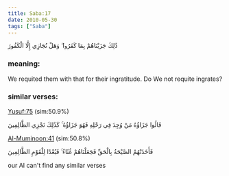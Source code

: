 ```yaml
---
title: Saba:17
date: 2010-05-30
tags: ["Saba"]
---
```

ذَٰلِكَ جَزَيْنَاهُمْ بِمَا كَفَرُوا ۖ وَهَلْ نُجَازِي إِلَّا الْكَفُورَ
### meaning: 
We requited them with that for their ingratitude. Do We not requite ingrates?
### similar verses: 

[Yusuf:75](/12/75) (sim:50.9%)

قَالُوا جَزَاؤُهُ مَنْ وُجِدَ فِي رَحْلِهِ فَهُوَ جَزَاؤُهُ ۚ كَذَٰلِكَ نَجْزِي الظَّالِمِينَ

[Al-Muminoon:41](/23/41) (sim:50.8%)

فَأَخَذَتْهُمُ الصَّيْحَةُ بِالْحَقِّ فَجَعَلْنَاهُمْ غُثَاءً ۚ فَبُعْدًا لِلْقَوْمِ الظَّالِمِينَ

our AI can't find any similar verses


